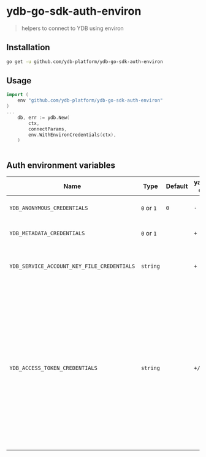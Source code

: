 # ydb-go-sdk-auth-environ

> helpers to connect to YDB using environ 

## Installation <a name="Installation"></a>

```bash
go get -u github.com/ydb-platform/ydb-go-sdk-auth-environ
```

## Usage <a name="Usage"></a>

```go
import (
	env "github.com/ydb-platform/ydb-go-sdk-auth-environ"
)
...
    db, err := ydb.New(
        ctx,
        connectParams,
        env.WithEnvironCredentials(ctx), 
    )
    
```

## Auth environment variables

Name | Type     | Default | yandex-cloud | Description
-----|----------|---------|-----|----
`YDB_ANONYMOUS_CREDENTIALS` | `0` or `1` | `0`     | `-` | flag for use anonymous credentials
`YDB_METADATA_CREDENTIALS` | `0` or `1` |         | `+` | flag for use metadata credentials
`YDB_SERVICE_ACCOUNT_KEY_FILE_CREDENTIALS` | `string` |         | `+` | path to service account key file credentials
`YDB_ACCESS_TOKEN_CREDENTIALS` | `string` |         | `+/-` | use access token for authenticate with YDB. For authenticate with YDB inside yandex-cloud use short-life IAM-token. Other YDB installations can use access token depending on authenticate method  
